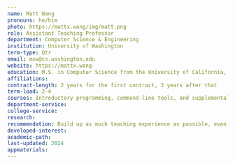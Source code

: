 ```yaml
---
name: Matt Wang
pronouns: he/him
photo: https://mattx.wang/img/matt.png
role: Assistant Teaching Professor
department: Computer Science & Engineering
institution: University of Washington
term-type: Qtr
email: mxw@cs.washington.edu
website: https://mattx.wang
education: M.S. in Computer Science from the University of California, Los Angeles
affiliations: 
contract-length: 2 years for the first contract, 3 years after that
term-load: 2-4
courses: Introductory programming, command-line tools, and supplemental workshops. Eventually&#58; software design & programming langauges!
department-service:
college-service:
research:
recommendation: Build up as much teaching experience as possible, even if it's informal (i.e. not as the instructor of record or as a TA, or specific to CS). Anything counts - especially if you can reflect on how those skills would (and would not) transfer towards teaching CS!
developed-interest: 
academic-path:
last-updated: 2024
appmaterials: 
---
```

